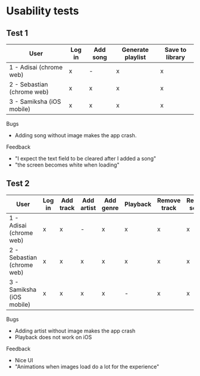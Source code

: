 # Usability tests

## Test 1

| User                       | Log in | Add song | Generate playlist | Save to library |
| -------------------------- | ------ | -------- | ----------------- | --------------- |
| 1 - Adisai (chrome web)    | x      | \-       | x                 | x               |
| 2 - Sebastian (chrome web) | x      | x        | x                 | x               |
| 3 - Samiksha (iOS mobile)  | x      | x        | x                 | x               |

Bugs

- Adding song without image makes the app crash.

Feedback

- "I expect the text field to be cleared after I added a song"
- "the screen becomes white when loading"

## Test 2

| User                       | Log in | Add track | Add artist | Add genre | Playback | Remove track | Remove seeds | Use settings |
| -------------------------- | ------ | --------- | ---------- | --------- | -------- | ------------ | ------------ | ------------ |
| 1 - Adisai (chrome web)    | x      | x       |  \-          | x         | x        | x            | x            | x            |
| 2 - Sebastian (chrome web) | x      | x         | x          | x         | x        | x            | x            | x            |
| 3 - Samiksha (iOS mobile)  | x      | x         | x          | x         | \-       | x            | x            | x            |

Bugs

- Adding artist without image makes the app crash
- Playback does not work on iOS

Feedback

- Nice UI
- "Animations when images load do a lot for the experience"
